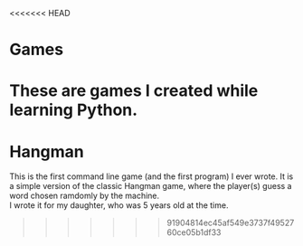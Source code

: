 <<<<<<< HEAD
# Games
These are games I created while learning Python.
=======
# Hangman
This is the first command line game (and the first program) I ever wrote.
It is a simple version of the classic Hangman game, where the player(s) guess a word chosen ramdomly by the machine.<br>
I wrote it for my daughter, who was 5 years old at the time.
>>>>>>> 91904814ec45af549e3737f4952760ce05b1df33
